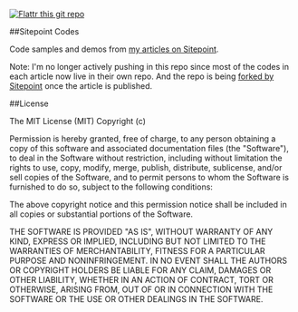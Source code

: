 [![Flattr this git repo](http://api.flattr.com/button/flattr-badge-large.png)](https://flattr.com/submit/auto?user_id=wernancheta&url=https://github.com/anchetaWern/sitepoint_codes&title=sitepoint-codes&language=php&tags=github&category=software)


##Sitepoint Codes

Code samples and demos from [my articles on Sitepoint](http://www.sitepoint.com/author/wancheta/).


Note: I'm no longer actively pushing in this repo since most of the codes in each article now live in their own repo. And the repo is being [forked by Sitepoint](https://github.com/sitepoint-editors) once the article is published.


##License

The MIT License (MIT) Copyright (c)

Permission is hereby granted, free of charge, to any person obtaining a copy of this software and associated documentation files (the "Software"), to deal in the Software without restriction, including without limitation the rights to use, copy, modify, merge, publish, distribute, sublicense, and/or sell copies of the Software, and to permit persons to whom the Software is furnished to do so, subject to the following conditions:

The above copyright notice and this permission notice shall be included in all copies or substantial portions of the Software.

THE SOFTWARE IS PROVIDED "AS IS", WITHOUT WARRANTY OF ANY KIND, EXPRESS OR IMPLIED, INCLUDING BUT NOT LIMITED TO THE WARRANTIES OF MERCHANTABILITY, FITNESS FOR A PARTICULAR PURPOSE AND NONINFRINGEMENT. IN NO EVENT SHALL THE AUTHORS OR COPYRIGHT HOLDERS BE LIABLE FOR ANY CLAIM, DAMAGES OR OTHER LIABILITY, WHETHER IN AN ACTION OF CONTRACT, TORT OR OTHERWISE, ARISING FROM, OUT OF OR IN CONNECTION WITH THE SOFTWARE OR THE USE OR OTHER DEALINGS IN THE SOFTWARE.